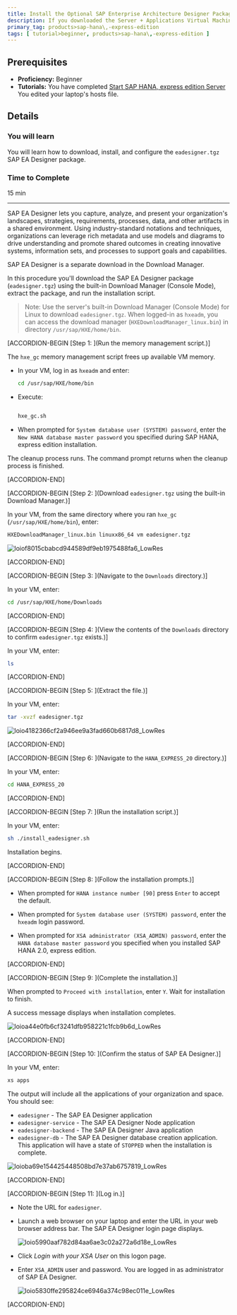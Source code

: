 ```yaml
---
title: Install the Optional SAP Enterprise Architecture Designer Package for SAP HANA, express edition
description: If you downloaded the Server + Applications Virtual Machine package (`hxexsa.ova`), you have the option of installing the SAP Enterprise Architecture Designer (SAP EA Designer) tool.
primary_tag: products>sap-hana\,-express-edition
tags: [ tutorial>beginner, products>sap-hana\,-express-edition ]
---
```


<!-- loio8f68fc9f49774010a5d438fea258f61f -->

## Prerequisites
 - **Proficiency:** Beginner
 - **Tutorials:**  You have completed [Start SAP HANA, express edition Server](http://www.sap.com/developer/tutorials/hxe-ua-getting-started-vm.html)  
You edited your laptop's hosts file.


## Details
### You will learn
You will learn how to download, install, and configure the `eadesigner.tgz` SAP EA Designer package.

### Time to Complete
15 min

---

SAP EA Designer lets you capture, analyze, and present your organization's landscapes, strategies, requirements, processes, data, and other artifacts in a shared environment. Using industry-standard notations and techniques, organizations can leverage rich metadata and use models and diagrams to drive understanding and promote shared outcomes in creating innovative systems, information sets, and processes to support goals and capabilities.

SAP EA Designer is a separate download in the Download Manager.

In this procedure you'll download the SAP EA Designer package (`eadesigner.tgz`) using the built-in Download Manager (Console Mode), extract the package, and run the installation script.

> Note:
> Use the server's built-in Download Manager (Console Mode) for Linux to download `eadesigner.tgz`. When logged-in as `hxeadm`, you can access the download manager (`HXEDownloadManager_linux.bin`) in directory `/usr/sap/HXE/home/bin`.
> 
> 

[ACCORDION-BEGIN [Step 1: ](Run the memory management script.)]

The `hxe_gc` memory management script frees up available VM memory.

-   In your VM, log in as `hxeadm` and enter:

    ```bash
    cd /usr/sap/HXE/home/bin
    ```

-   Execute:

    ```bash
    
    hxe_gc.sh
    ```

-   When prompted for `System database user (SYSTEM) password`, enter the `New HANA database master password` you specified during SAP HANA, express edition installation.


The cleanup process runs. The command prompt returns when the cleanup process is finished.

[ACCORDION-END]

[ACCORDION-BEGIN [Step 2: ](Download `eadesigner.tgz` using the built-in Download Manager.)]

In your VM, from the same directory where you ran `hxe_gc` (`/usr/sap/HXE/home/bin`), enter:

```bash
HXEDownloadManager_linux.bin linuxx86_64 vm eadesigner.tgz
```

![loiof8015cbabcd944589df9eb1975488fa6_LowRes](loiof8015cbabcd944589df9eb1975488fa6_LowRes.png)

[ACCORDION-END]

[ACCORDION-BEGIN [Step 3: ](Navigate to the `Downloads` directory.)]

In your VM, enter:

```bash
cd /usr/sap/HXE/home/Downloads
```

[ACCORDION-END]

[ACCORDION-BEGIN [Step 4: ](View the contents of the `Downloads` directory to confirm `eadesigner.tgz` exists.)]

In your VM, enter:

```bash
ls
```

[ACCORDION-END]

[ACCORDION-BEGIN [Step 5: ](Extract the file.)]

In your VM, enter:

```bash
tar -xvzf eadesigner.tgz
```

![loio4182366cf2a946ee9a3fad660b6817d8_LowRes](loio4182366cf2a946ee9a3fad660b6817d8_LowRes.png)

[ACCORDION-END]

[ACCORDION-BEGIN [Step 6: ](Navigate to the `HANA_EXPRESS_20` directory.)]

In your VM, enter:

```bash
cd HANA_EXPRESS_20
```

[ACCORDION-END]

[ACCORDION-BEGIN [Step 7: ](Run the installation script.)]

In your VM, enter:

```bash
sh ./install_eadesigner.sh
```

Installation begins.

[ACCORDION-END]

[ACCORDION-BEGIN [Step 8: ](Follow the installation prompts.)]

-   When prompted for `HANA instance number [90]` press `Enter` to accept the default.

-   When prompted for `System database user (SYSTEM) password`, enter the `hxeadm` login password.

-   When prompted for `XSA administrator (XSA_ADMIN) password`, enter the `HANA database master password` you specified when you installed SAP HANA 2.0, express edition.


[ACCORDION-END]

[ACCORDION-BEGIN [Step 9: ](Complete the installation.)]

When prompted to `Proceed with installation`, enter `Y`. Wait for installation to finish.

A success message displays when installation completes.

![loioa44e0fb6cf3241dfb958221c1fcb9b6d_LowRes](loioa44e0fb6cf3241dfb958221c1fcb9b6d_LowRes.png)

[ACCORDION-END]

[ACCORDION-BEGIN [Step 10: ](Confirm the status of SAP EA Designer.)]

In your VM, enter:

```bash
xs apps
```

The output will include all the applications of your organization and space. You should see:

-   `eadesigner` - The SAP EA Designer application
-   `eadesigner-service` - The SAP EA Designer Node application
-   `eadesigner-backend` - The SAP EA Designer Java application
-   `eadesigner-db` - The SAP EA Designer database creation application. This application will have a state of `STOPPED` when the installation is complete.

![loioba69e154425448508bd7e37ab6757819_LowRes](loioba69e154425448508bd7e37ab6757819_LowRes.png)

[ACCORDION-END]

[ACCORDION-BEGIN [Step 11: ](Log in.)]

-   Note the URL for `eadesigner`.

-   Launch a web browser on your laptop and enter the URL in your web browser address bar. The SAP EA Designer login page displays.

    ![loio5990aaf782d84aa6ae3c02a272a6d18e_LowRes](loio5990aaf782d84aa6ae3c02a272a6d18e_LowRes.png)

-   Click *Login with your XSA User* on this logon page.

-   Enter `XSA_ADMIN` user and password. You are logged in as administrator of SAP EA Designer.

    ![loio5830ffe295824ce6946a374c98ec011e_LowRes](loio5830ffe295824ce6946a374c98ec011e_LowRes.png)


[ACCORDION-END]


